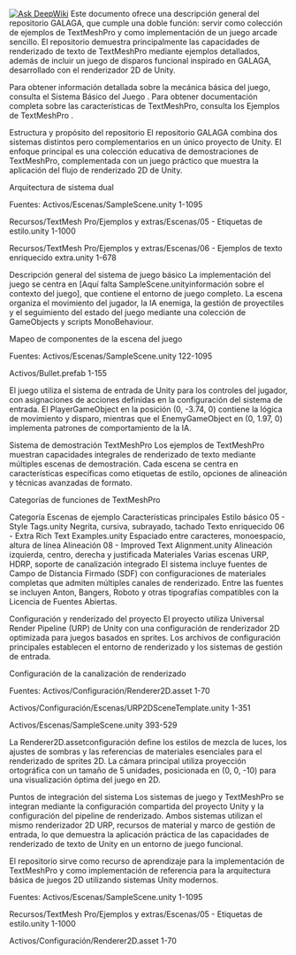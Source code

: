 [![Ask DeepWiki](https://deepwiki.com/badge.svg)](https://deepwiki.com/RMJGLUCKY27/GALAGA)
Este documento ofrece una descripción general del repositorio GALAGA, que cumple una doble función: servir como colección de ejemplos de TextMeshPro y como implementación de un juego arcade sencillo. El repositorio demuestra principalmente las capacidades de renderizado de texto de TextMeshPro mediante ejemplos detallados, además de incluir un juego de disparos funcional inspirado en GALAGA, desarrollado con el renderizador 2D de Unity.

Para obtener información detallada sobre la mecánica básica del juego, consulta el Sistema Básico del Juego . Para obtener documentación completa sobre las características de TextMeshPro, consulta los Ejemplos de TextMeshPro .

Estructura y propósito del repositorio
El repositorio GALAGA combina dos sistemas distintos pero complementarios en un único proyecto de Unity. El enfoque principal es una colección educativa de demostraciones de TextMeshPro, complementada con un juego práctico que muestra la aplicación del flujo de renderizado 2D de Unity.

Arquitectura de sistema dual
















Fuentes:
Activos/Escenas/SampleScene.unity
1-1095
 
Recursos/TextMesh Pro/Ejemplos y extras/Escenas/05 - Etiquetas de estilo.unity
1-1000
 
Recursos/TextMesh Pro/Ejemplos y extras/Escenas/06 - Ejemplos de texto enriquecido extra.unity
1-678

Descripción general del sistema de juego básico
La implementación del juego se centra en [Aquí falta SampleScene.unityinformación sobre el contexto del juego], que contiene el entorno de juego completo. La escena organiza el movimiento del jugador, la IA enemiga, la gestión de proyectiles y el seguimiento del estado del juego mediante una colección de GameObjects y scripts MonoBehaviour.

Mapeo de componentes de la escena del juego





















Fuentes:
Activos/Escenas/SampleScene.unity
122-1095
 
Activos/Bullet.prefab
1-155

El juego utiliza el sistema de entrada de Unity para los controles del jugador, con asignaciones de acciones definidas en la configuración del sistema de entrada. El PlayerGameObject en la posición (0, -3.74, 0) contiene la lógica de movimiento y disparo, mientras que el EnemyGameObject en (0, 1.97, 0) implementa patrones de comportamiento de la IA.

Sistema de demostración TextMeshPro
Los ejemplos de TextMeshPro muestran capacidades integrales de renderizado de texto mediante múltiples escenas de demostración. Cada escena se centra en características específicas como etiquetas de estilo, opciones de alineación y técnicas avanzadas de formato.

Categorías de funciones de TextMeshPro

Categoría	Escenas de ejemplo	Características principales
Estilo básico	05 - Style Tags.unity	Negrita, cursiva, subrayado, tachado
Texto enriquecido	06 - Extra Rich Text Examples.unity	Espaciado entre caracteres, monoespacio, altura de línea
Alineación	08 - Improved Text Alignment.unity	Alineación izquierda, centro, derecha y justificada
Materiales	Varias escenas	URP, HDRP, soporte de canalización integrado
El sistema incluye fuentes de Campo de Distancia Firmado (SDF) con configuraciones de materiales completas que admiten múltiples canales de renderizado. Entre las fuentes se incluyen Anton, Bangers, Roboto y otras tipografías compatibles con la Licencia de Fuentes Abiertas.

Configuración y renderizado del proyecto
El proyecto utiliza Universal Render Pipeline (URP) de Unity con una configuración de renderizador 2D optimizada para juegos basados ​​en sprites. Los archivos de configuración principales establecen el entorno de renderizado y los sistemas de gestión de entrada.

Configuración de la canalización de renderizado












Fuentes:
Activos/Configuración/Renderer2D.asset
1-70
 
Activos/Configuración/Escenas/URP2DSceneTemplate.unity
1-351
 
Activos/Escenas/SampleScene.unity
393-529

La Renderer2D.assetconfiguración define los estilos de mezcla de luces, los ajustes de sombras y las referencias de materiales esenciales para el renderizado de sprites 2D. La cámara principal utiliza proyección ortográfica con un tamaño de 5 unidades, posicionada en (0, 0, -10) para una visualización óptima del juego en 2D.

Puntos de integración del sistema
Los sistemas de juego y TextMeshPro se integran mediante la configuración compartida del proyecto Unity y la configuración del pipeline de renderizado. Ambos sistemas utilizan el mismo renderizador 2D URP, recursos de material y marco de gestión de entrada, lo que demuestra la aplicación práctica de las capacidades de renderizado de texto de Unity en un entorno de juego funcional.

El repositorio sirve como recurso de aprendizaje para la implementación de TextMeshPro y como implementación de referencia para la arquitectura básica de juegos 2D utilizando sistemas Unity modernos.

Fuentes:
Activos/Escenas/SampleScene.unity
1-1095
 
Recursos/TextMesh Pro/Ejemplos y extras/Escenas/05 - Etiquetas de estilo.unity
1-1000
 
Activos/Configuración/Renderer2D.asset
1-70
